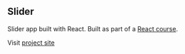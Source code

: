 ## Slider

Slider app built with React. Built as part of a <a href="https://www.udemy.com/course/react-tutorial-and-projects-course">React course</a>.

Visit <a href="https://er-slider.netlify.app">project site</a>
